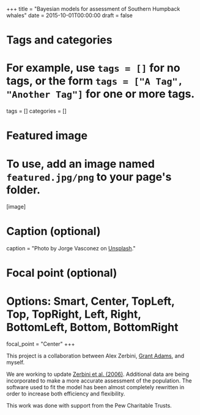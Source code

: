 +++
title = "Bayesian models for assessment of Southern Humpback whales"
date = 2015-10-01T00:00:00
draft = false

# Tags and categories
# For example, use `tags = []` for no tags, or the form `tags = ["A Tag", "Another Tag"]` for one or more tags.
tags = []
categories = []

# Featured image
# To use, add an image named `featured.jpg/png` to your page's folder. 
[image]
  # Caption (optional)
  caption = "Photo by Jorge Vasconez on [Unsplash](https://unsplash.com/photos/M-dBzCRIzmk)."

  # Focal point (optional)
  # Options: Smart, Center, TopLeft, Top, TopRight, Left, Right, BottomLeft, Bottom, BottomRight
  focal_point = "Center"
+++

This project is a collaboration between Alex Zerbini, [Grant Adams](https://grantdadams.wordpress.com/), and myself. 

We are working to update [Zerbini et al. (2006)](https://s3.amazonaws.com/academia.edu.documents/30238317/sc-58-sh2.pdf?AWSAccessKeyId=AKIAIWOWYYGZ2Y53UL3A&Expires=1539844419&Signature=JqXts%2B8oLrLq0yhrNTRlihRHLZ4%3D&response-content-disposition=inline%3B%20filename%3DA_Bayesian_assessment_of_the_conservatio.pdf). Additional data are being incorporated to make a more accurate assessment of the population. The software used to fit the model has been almost completely rewritten in order to increase both efficiency and flexibility.

This work was done with support from the Pew Charitable Trusts.
